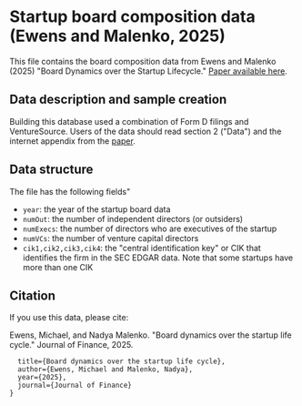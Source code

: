 # Startup board composition data (Ewens and Malenko, 2025)

This file contains the board composition data from Ewens and Malenko (2025) "Board Dynamics over the Startup Lifecycle." [Paper available here](https://osf.io/preprints/socarxiv/t96yq_v1).

## Data description and sample creation

Building this database used a combination of Form D filings and VentureSource.  Users of the data should read section 2 ("Data") and the internet appendix from the [paper](https://osf.io/preprints/socarxiv/t96yq_v1).

## Data structure

The file has the following fields"

- `year`: the year of the startup board data
- `numOut`: the number of independent directors (or outsiders)
-  `numExecs`: the number of directors who are executives of the startup
-  `numVCs`: the number of venture capital directors
-  `cik1,cik2,cik3,cik4`: the "central identification key" or CIK that identifies the firm in the SEC EDGAR data.  Note that some startups have more than one CIK

## Citation

If you use this data, please cite: 

Ewens, Michael, and Nadya Malenko. "Board dynamics over the startup life cycle."  Journal of Finance, 2025.
```@article{ewens_malenko2025,
  title={Board dynamics over the startup life cycle},
  author={Ewens, Michael and Malenko, Nadya},
  year={2025},
  journal={Journal of Finance}
}
```

